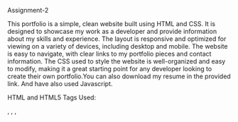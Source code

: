 Assignment-2

This portfolio is a simple, clean website built using HTML and CSS. It is designed to showcase my work as a developer and provide information about my skills and experience. The layout is responsive and optimized for viewing on a variety of devices, including desktop and mobile. The website is easy to navigate, with clear links to my portfolio pieces and contact information. The CSS used to style the website is well-organized and easy to modify, making it a great starting point for any developer looking to create their own portfolio.You can also download my resume in the provided link. And have also used Javascript. 

HTML and HTML5 Tags Used: 
<html> , <head>, <link>, <style>, <title>, <body>, <footer>, <header>, <h1>, <h2>, <h3>, <main>, <nav>, <section>, <div>, <li>, <p>, <ul>, <a>, <br>, <i>, <span>, <audio>, <img>, <source>, <script>

